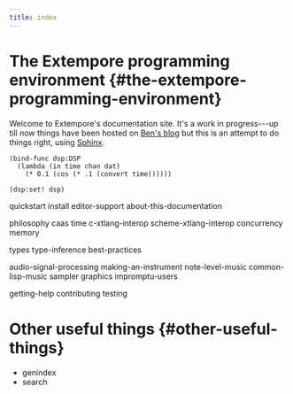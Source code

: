 ```yaml
---
title: index
---
```


# The Extempore programming environment {#the-extempore-programming-environment}

Welcome to Extempore's documentation site. It's a work in progress---up
till now things have been hosted on [Ben's
blog](http://benswift.me/extempore-docs/) but this is an attempt to do
things right, using [Sphinx](http://sphinx-doc.org/).

~~~~ sourceCode
(bind-func dsp:DSP
  (lambda (in time chan dat)
    (* 0.1 (cos (* .1 (convert time))))))

(dsp:set! dsp)
~~~~

quickstart install editor-support about-this-documentation

philosophy caas time c-xtlang-interop scheme-xtlang-interop concurrency
memory

types type-inference best-practices

audio-signal-processing making-an-instrument note-level-music
common-lisp-music sampler graphics impromptu-users

getting-help contributing testing

# Other useful things {#other-useful-things}

-   <span role="ref">genindex</span>
-   <span role="ref">search</span>
